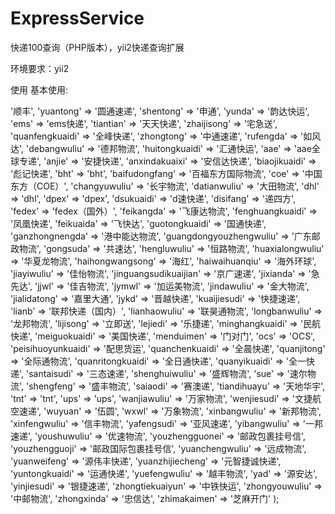 # ExpressService
快递100查询（PHP版本），yii2快递查询扩展

环境要求：yii2

使用
基本使用:

<?php

use dzer\express\Express;

//Express::search('快递单号','快递公司代码（可空）','返回格式（可空）');
$rs = Express::search('807209844896');
不传递快递公司代码时，会自动判断快递单号所属快递公司，默认返回json.

返回结果:

{
  "nu": "807209844896",
  "message": "ok",
  "ischeck": "0",
  "com": "yuantong",
  "updatetime": "2016-06-17 11:00:56",
  "status": "200",
  "condition": "H100",
  "data": [
    {
      "time": "2016-06-17 08:37:12",
      "context": "重庆市渝北区四部公司(点击查询电话)郭** 派件中 派件员电话13637819857",
      "ftime": "2016-06-17 08:37:12"
    },
    {
      "time": "2016-06-17 05:08:02",
      "context": "重庆市渝北区四部公司 已收入",
      "ftime": "2016-06-17 05:08:02"
    },
    {
      "time": "2016-06-17 04:18:37",
      "context": "重庆转运中心 已发出,下一站 重庆市渝北区四部",
      "ftime": "2016-06-17 04:18:37"
    },
    {
      "time": "2016-06-17 03:30:19",
      "context": "重庆转运中心 已收入",
      "ftime": "2016-06-17 03:30:19"
    },
    {
      "time": "2016-06-15 22:06:50",
      "context": "杭州转运中心 已发出,下一站 重庆转运中心",
      "ftime": "2016-06-15 22:06:50"
    },
    {
      "time": "2016-06-15 22:05:03",
      "context": "杭州转运中心 已收入",
      "ftime": "2016-06-15 22:05:03"
    },
    {
      "time": "2016-06-15 18:18:18",
      "context": "浙江省杭州市萧山中部公司 已发出,下一站 杭州转运中心",
      "ftime": "2016-06-15 18:18:18"
    },
    {
      "time": "2016-06-15 17:52:08",
      "context": "浙江省杭州市萧山中部公司 已打包",
      "ftime": "2016-06-15 17:52:08"
    },
    {
      "time": "2016-06-15 17:52:08",
      "context": "浙江省杭州市萧山中部公司(点击查询电话) 已揽收",
      "ftime": "2016-06-15 17:52:08"
    },
    {
      "time": "2016-06-15 11:18:02",
      "context": "浙江省杭州市萧山中部公司 取件人: 王棕元 已收件",
      "ftime": "2016-06-15 11:18:02"
    }
  ],
  "state": "5"
}
返回结果说明：

com	物流公司编号
nu	物流单号
time	每条跟踪信息的时间
context	每条跟综信息的描述
state	快递单当前的状态 ：　
	0：在途，即货物处于运输过程中；
	1：揽件，货物已由快递公司揽收并且产生了第一条跟踪信息；
	2：疑难，货物寄送过程出了问题；
	3：签收，收件人已签收；
	4：退签，即货物由于用户拒签、超区等原因退回，而且发件人已经签收；
	5：派件，即快递正在进行同城派件；
	6：退回，货物正处于退回发件人的途中；
status	查询结果状态：
	0：物流单暂无结果，
	1：查询成功，
	2：接口出现异常，
快递公司代码：

$data = array(
        'shunfeng' => '顺丰',
        'yuantong' => '圆通速递',
        'shentong' => '申通',
        'yunda' => '韵达快运',
        'ems' => 'ems快递',
        'tiantian' => '天天快递',
        'zhaijisong' => '宅急送',
        'quanfengkuaidi' => '全峰快递',
        'zhongtong' => '中通速递',
        'rufengda' => '如风达',
        'debangwuliu' => '德邦物流',
        'huitongkuaidi' => '汇通快运',
        'aae' => 'aae全球专递',
        'anjie' => '安捷快递',
        'anxindakuaixi' => '安信达快递',
        'biaojikuaidi' => '彪记快递',
        'bht' => 'bht',
        'baifudongfang' => '百福东方国际物流',
        'coe' => '中国东方（COE）',
        'changyuwuliu' => '长宇物流',
        'datianwuliu' => '大田物流',
        'dhl' => 'dhl',
        'dpex' => 'dpex',
        'dsukuaidi' => 'd速快递',
        'disifang' => '递四方',
        'fedex' => 'fedex（国外）',
        'feikangda' => '飞康达物流',
        'fenghuangkuaidi' => '凤凰快递',
        'feikuaida' => '飞快达',
        'guotongkuaidi' => '国通快递',
        'ganzhongnengda' => '港中能达物流',
        'guangdongyouzhengwuliu' => '广东邮政物流',
        'gongsuda' => '共速达',
        'hengluwuliu' => '恒路物流',
        'huaxialongwuliu' => '华夏龙物流',
        'haihongwangsong' => '海红',
        'haiwaihuanqiu' => '海外环球',
        'jiayiwuliu' => '佳怡物流',
        'jinguangsudikuaijian' => '京广速递',
        'jixianda' => '急先达',
        'jjwl' => '佳吉物流',
        'jymwl' => '加运美物流',
        'jindawuliu' => '金大物流',
        'jialidatong' => '嘉里大通',
        'jykd' => '晋越快递',
        'kuaijiesudi' => '快捷速递',
        'lianb' => '联邦快递（国内）',
        'lianhaowuliu' => '联昊通物流',
        'longbanwuliu' => '龙邦物流',
        'lijisong' => '立即送',
        'lejiedi' => '乐捷递',
        'minghangkuaidi' => '民航快递',
        'meiguokuaidi' => '美国快递',
        'menduimen' => '门对门',
        'ocs' => 'OCS',
        'peisihuoyunkuaidi' => '配思货运',
        'quanchenkuaidi' => '全晨快递',
        'quanjitong' => '全际通物流',
        'quanritongkuaidi' => '全日通快递',
        'quanyikuaidi' => '全一快递',
        'santaisudi' => '三态速递',
        'shenghuiwuliu' => '盛辉物流',
        'sue' => '速尔物流',
        'shengfeng' => '盛丰物流',
        'saiaodi' => '赛澳递',
        'tiandihuayu' => '天地华宇',
        'tnt' => 'tnt',
        'ups' => 'ups',
        'wanjiawuliu' => '万家物流',
        'wenjiesudi' => '文捷航空速递',
        'wuyuan' => '伍圆',
        'wxwl' => '万象物流',
        'xinbangwuliu' => '新邦物流',
        'xinfengwuliu' => '信丰物流',
        'yafengsudi' => '亚风速递',
        'yibangwuliu' => '一邦速递',
        'youshuwuliu' => '优速物流',
        'youzhengguonei' => '邮政包裹挂号信',
        'youzhengguoji' => '邮政国际包裹挂号信',
        'yuanchengwuliu' => '远成物流',
        'yuanweifeng' => '源伟丰快递',
        'yuanzhijiecheng' => '元智捷诚快递',
        'yuntongkuaidi' => '运通快递',
        'yuefengwuliu' => '越丰物流',
        'yad' => '源安达',
        'yinjiesudi' => '银捷速递',
        'zhongtiekuaiyun' => '中铁快运',
        'zhongyouwuliu' => '中邮物流',
        'zhongxinda' => '忠信达',
        'zhimakaimen' => '芝麻开门'
    );
